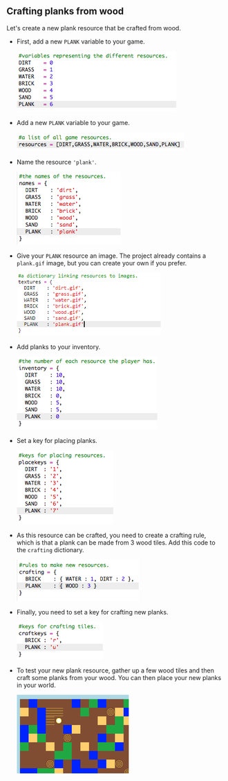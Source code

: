 ## Crafting planks from wood

Let's create a new plank resource that be crafted from wood.

+ First, add a new `PLANK` variable to your game.
    
    ![captura de pantalla](images/craft-plank-const.png)

+ Add a new `PLANK` variable to your game.
    
    ![captura de pantalla](images/craft-plank-resources.png)

+ Name the resource `'plank'`.
    
    ![captura de pantalla](images/craft-plank-names.png)

+ Give your `PLANK` resource an image. The project already contains a `plank.gif` image, but you can create your own if you prefer.
    
    ![captura de pantalla](images/craft-plank-textures.png)

+ Add planks to your inventory.
    
    ![captura de pantalla](images/craft-plank-inventory.png)

+ Set a key for placing planks.
    
    ![captura de pantalla](images/craft-plank-placekeys.png)

+ As this resource can be crafted, you need to create a crafting rule, which is that a plank can be made from 3 wood tiles. Add this code to the `crafting` dictionary.
    
    ![captura de pantalla](images/craft-plank-crafting.png)

+ Finally, you need to set a key for crafting new planks.
    
    ![captura de pantalla](images/craft-plank-craftkeys.png)

+ To test your new plank resource, gather up a few wood tiles and then craft some planks from your wood. You can then place your new planks in your world.
    
    ![captura de pantalla](images/craft-plank-test.png)